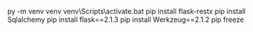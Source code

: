 py -m venv venv
venv\Scripts\activate.bat
pip install flask-restx
pip install Sqlalchemy
pip install flask==2.1.3
pip install Werkzeug==2.1.2
pip freeze
